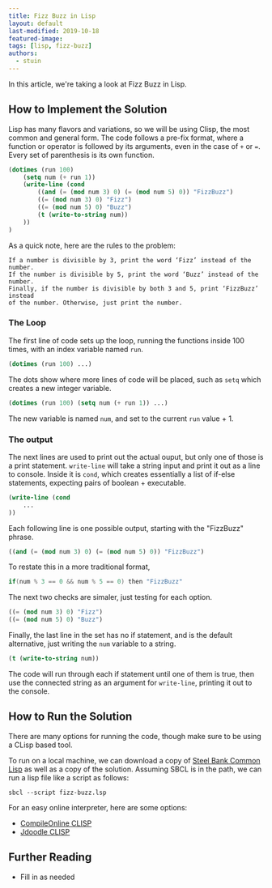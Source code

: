 ```yaml
---
title: Fizz Buzz in Lisp
layout: default
last-modified: 2019-10-18
featured-image:
tags: [lisp, fizz-buzz]
authors:
  - stuin
---
```


In this article, we're taking a look at Fizz Buzz in Lisp.

## How to Implement the Solution

Lisp has many flavors and variations, so we will be using Clisp, the most common and general form.
The code follows a pre-fix format, where a function or operator is followed by its arguments, even in the case of `+` or `=`. 
Every set of parenthesis is its own function.

```lisp
(dotimes (run 100) 
    (setq num (+ run 1))
    (write-line (cond 
        ((and (= (mod num 3) 0) (= (mod num 5) 0)) "FizzBuzz")
        ((= (mod num 3) 0) "Fizz")
        ((= (mod num 5) 0) "Buzz")
        (t (write-to-string num))
    ))
)
```

As a quick note, here are the rules to the problem:

    If a number is divisible by 3, print the word ‘Fizz’ instead of the number. 
    If the number is divisible by 5, print the word ‘Buzz’ instead of the number. 
    Finally, if the number is divisible by both 3 and 5, print ‘FizzBuzz’ instead 
    of the number. Otherwise, just print the number.

### The Loop

The first line of code sets up the loop, running the functions inside 100 times, with an index variable named `run`.

```lisp
(dotimes (run 100) ...)
```

The dots show where more lines of code will be placed, such as `setq` which creates a new integer variable.

```lisp
(dotimes (run 100) (setq num (+ run 1)) ...)
```

The new variable is named `num`, and set to the current `run` value + 1.

### The output

The next lines are used to print out the actual ouput, but only one of those is a print statement.
`write-line` will take a string input and print it out as a line to console. Inside it is `cond`, which creates essentially a list of if-else statements, expecting pairs of boolean + executable.

```lisp
(write-line (cond
	...
))
```

Each following line is one possible output, starting with the "FizzBuzz" phrase.

```lisp
((and (= (mod num 3) 0) (= (mod num 5) 0)) "FizzBuzz")
```

To restate this in a more traditional format, 

```c
if(num % 3 == 0 && num % 5 == 0) then "FizzBuzz"
```

The next two checks are simaler, just testing for each option.

```lisp
((= (mod num 3) 0) "Fizz")
((= (mod num 5) 0) "Buzz")
```

Finally, the last line in the set has no if statement, and is the default alternative, just writing the `num` variable to a string.

```lisp
(t (write-to-string num))
```

The code will run through each if statement until one of them is true, then use the connected string as an argument for `write-line`, printing it out to the console. 

## How to Run the Solution

There are many options for running the code, though make sure to be using a CLisp based tool.

To run on a local machine, we can download a copy of [Steel Bank Common Lisp][1]
as well as a copy of the solution. Assuming SBCL is in the path, 
we can run a lisp file like a script as follows:

```
sbcl --script fizz-buzz.lsp
```

For an easy online interpreter, here are some options:

- [CompileOnline CLISP][1]
- [Jdoodle CLISP][2]

## Further Reading

- Fill in as needed

[1]: http://www.sbcl.org/platform-table.html
[2]: http://www.compileonline.com/execute_lisp_online.php
[3]: https://www.jdoodle.com/execute-clisp-online/